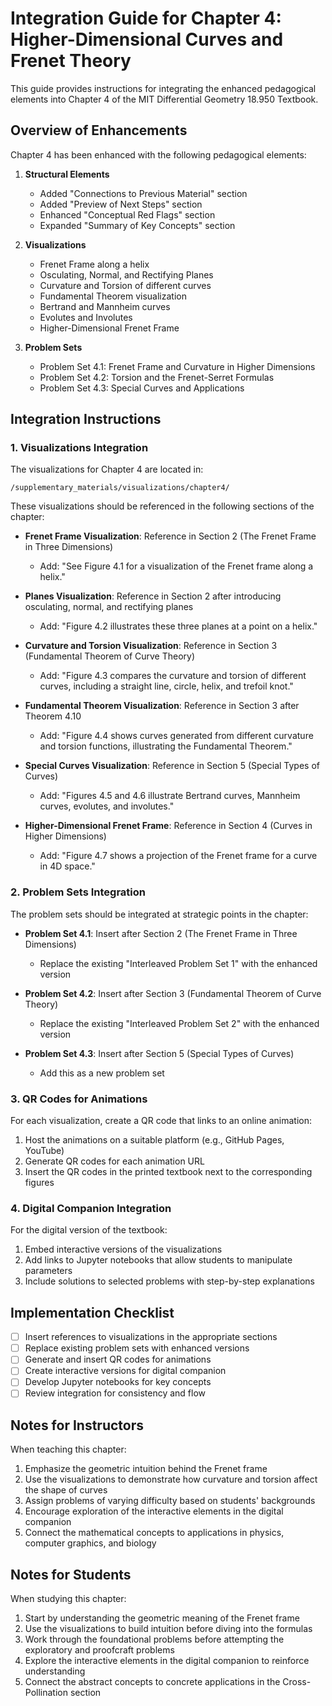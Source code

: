 # Integration Guide for Chapter 4: Higher-Dimensional Curves and Frenet Theory

This guide provides instructions for integrating the enhanced pedagogical elements into Chapter 4 of the MIT Differential Geometry 18.950 Textbook.

## Overview of Enhancements

Chapter 4 has been enhanced with the following pedagogical elements:

1. **Structural Elements**
   - Added "Connections to Previous Material" section
   - Added "Preview of Next Steps" section
   - Enhanced "Conceptual Red Flags" section
   - Expanded "Summary of Key Concepts" section

2. **Visualizations**
   - Frenet Frame along a helix
   - Osculating, Normal, and Rectifying Planes
   - Curvature and Torsion of different curves
   - Fundamental Theorem visualization
   - Bertrand and Mannheim curves
   - Evolutes and Involutes
   - Higher-Dimensional Frenet Frame

3. **Problem Sets**
   - Problem Set 4.1: Frenet Frame and Curvature in Higher Dimensions
   - Problem Set 4.2: Torsion and the Frenet-Serret Formulas
   - Problem Set 4.3: Special Curves and Applications

## Integration Instructions

### 1. Visualizations Integration

The visualizations for Chapter 4 are located in:
```
/supplementary_materials/visualizations/chapter4/
```

These visualizations should be referenced in the following sections of the chapter:

- **Frenet Frame Visualization**: Reference in Section 2 (The Frenet Frame in Three Dimensions)
  - Add: "See Figure 4.1 for a visualization of the Frenet frame along a helix."

- **Planes Visualization**: Reference in Section 2 after introducing osculating, normal, and rectifying planes
  - Add: "Figure 4.2 illustrates these three planes at a point on a helix."

- **Curvature and Torsion Visualization**: Reference in Section 3 (Fundamental Theorem of Curve Theory)
  - Add: "Figure 4.3 compares the curvature and torsion of different curves, including a straight line, circle, helix, and trefoil knot."

- **Fundamental Theorem Visualization**: Reference in Section 3 after Theorem 4.10
  - Add: "Figure 4.4 shows curves generated from different curvature and torsion functions, illustrating the Fundamental Theorem."

- **Special Curves Visualization**: Reference in Section 5 (Special Types of Curves)
  - Add: "Figures 4.5 and 4.6 illustrate Bertrand curves, Mannheim curves, evolutes, and involutes."

- **Higher-Dimensional Frenet Frame**: Reference in Section 4 (Curves in Higher Dimensions)
  - Add: "Figure 4.7 shows a projection of the Frenet frame for a curve in 4D space."

### 2. Problem Sets Integration

The problem sets should be integrated at strategic points in the chapter:

- **Problem Set 4.1**: Insert after Section 2 (The Frenet Frame in Three Dimensions)
  - Replace the existing "Interleaved Problem Set 1" with the enhanced version

- **Problem Set 4.2**: Insert after Section 3 (Fundamental Theorem of Curve Theory)
  - Replace the existing "Interleaved Problem Set 2" with the enhanced version

- **Problem Set 4.3**: Insert after Section 5 (Special Types of Curves)
  - Add this as a new problem set

### 3. QR Codes for Animations

For each visualization, create a QR code that links to an online animation:

1. Host the animations on a suitable platform (e.g., GitHub Pages, YouTube)
2. Generate QR codes for each animation URL
3. Insert the QR codes in the printed textbook next to the corresponding figures

### 4. Digital Companion Integration

For the digital version of the textbook:

1. Embed interactive versions of the visualizations
2. Add links to Jupyter notebooks that allow students to manipulate parameters
3. Include solutions to selected problems with step-by-step explanations

## Implementation Checklist

- [ ] Insert references to visualizations in the appropriate sections
- [ ] Replace existing problem sets with enhanced versions
- [ ] Generate and insert QR codes for animations
- [ ] Create interactive versions for digital companion
- [ ] Develop Jupyter notebooks for key concepts
- [ ] Review integration for consistency and flow

## Notes for Instructors

When teaching this chapter:

1. Emphasize the geometric intuition behind the Frenet frame
2. Use the visualizations to demonstrate how curvature and torsion affect the shape of curves
3. Assign problems of varying difficulty based on students' backgrounds
4. Encourage exploration of the interactive elements in the digital companion
5. Connect the mathematical concepts to applications in physics, computer graphics, and biology

## Notes for Students

When studying this chapter:

1. Start by understanding the geometric meaning of the Frenet frame
2. Use the visualizations to build intuition before diving into the formulas
3. Work through the foundational problems before attempting the exploratory and proofcraft problems
4. Explore the interactive elements in the digital companion to reinforce understanding
5. Connect the abstract concepts to concrete applications in the Cross-Pollination section
